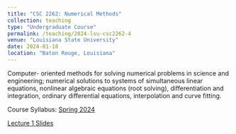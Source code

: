 ```yaml
---
title: "CSC 2262: Numerical Methods"
collection: teaching
type: "Undergraduate Course"
permalink: /teaching/2024-lsu-csc2262-4
venue: "Louisiana State University"
date: 2024-01-18
location: "Baton Rouge, Louisiana"
---
```


Computer- oriented methods for solving numerical problems in science and engineering; numerical solutions to systems of simultaneous linear equations, nonlinear algebraic equations (root solving), differentiation and integration, ordinary differential equations, interpolation and curve fitting.

Course Syllabus: [Spring 2024](https://jamesghawaly.org/files/CSC2262_Ghawaly_syllabus.pdf)

[Lecture 1 Slides](https://jamesghawaly.org/files/cs2262_lec1_jan182024.pdf)
